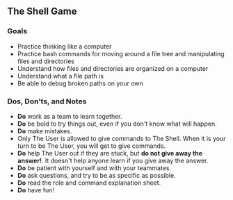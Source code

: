 ## The Shell Game

### Goals
- Practice thinking like a computer
- Practice bash commands for moving around a file tree and manipulating files and directories
- Understand how files and directories are organized on a computer
- Understand what a file path is
- Be able to debug broken paths on your own

### Dos, Don'ts, and Notes
- __Do__ work as a team to learn together.
- __Do__ be bold to try things out, even if you don't know what will happen.
- __Do__ make mistakes.
- Only The User is allowed to give commands to The Shell. When it is your turn to be The User, you will get to give commands.
- __Do__ help The User out if they are stuck, but __do not give away the answer!__. It doesn't help anyone learn if you give away the answer.
- __Do__ be patient with yourself and with your teammates.
- __Do__ ask questions, and try to be as specific as possible.
- __Do__ read the role and command explanation sheet.
- __Do__ have fun!
